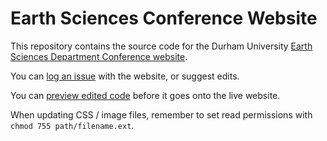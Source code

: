 # Earth Sciences Conference Website
This repository contains the source code for the Durham University [Earth Sciences Department Conference website](https://community.dur.ac.uk/earthscience.conference/).

You can [log an issue](https://github.com/ms609/EarthSciConf/issues) with the website, or suggest edits.

You can [preview edited code](https://ms609.github.io/EarthSciConf/) before it goes onto the live website.

When updating CSS / image files, remember to set read permissions with
`chmod 755 path/filename.ext`.
